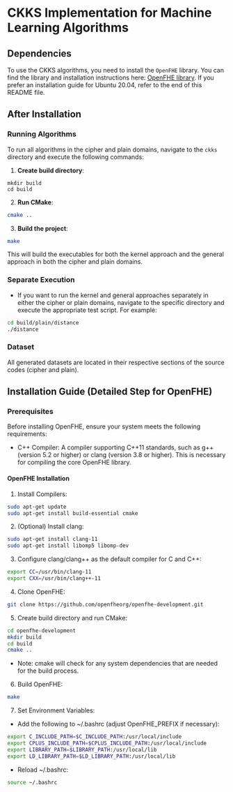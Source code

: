 # CKKS Implementation for Machine Learning Algorithms

## Dependencies

To use the CKKS algorithms, you need to install the `OpenFHE` library. You can find the library and installation instructions here: [OpenFHE library](https://github.com/openfheorg/openfhe-development). If you prefer an installation guide for Ubuntu 20.04, refer to the end of this README file.

## After Installation

### Running Algorithms

To run all algorithms in the cipher and plain domains, navigate to the `ckks` directory and execute the following commands:

1. **Create build directory**:
 ```
 mkdir build
 cd build
 ```

2. **Run CMake**:
```sh
cmake ..
```

3. **Build the project**:
```sh
make
```

This will build the executables for both the kernel approach and the general approach in both the cipher and plain domains.

### Separate Execution
- If you want to run the kernel and general approaches separately in either the cipher or plain domains, navigate to the specific directory and execute the appropriate test script. For example:
```sh
cd build/plain/distance
./distance
```

### Dataset
All generated datasets are located in their respective sections of the source codes (cipher and plain).

## Installation Guide (Detailed Step for OpenFHE)
### Prerequisites
Before installing OpenFHE, ensure your system meets the following requirements:
- C++ Compiler: A compiler supporting C++11 standards, such as g++ (version 5.2 or higher) or clang (version 3.8 or higher). This is necessary for compiling the core OpenFHE library.

#### OpenFHE Installation
1. Install Compilers:
```sh
sudo apt-get update
sudo apt-get install build-essential cmake
```

2. (Optional) Install clang:

```sh
sudo apt-get install clang-11
sudo apt-get install libomp5 libomp-dev
```

3. Configure clang/clang++ as the default compiler for C and C++:
```sh
export CC=/usr/bin/clang-11
export CXX=/usr/bin/clang++-11
```

4. Clone OpenFHE:
```sh
git clone https://github.com/openfheorg/openfhe-development.git
```

5. Create build directory and run CMake:
```sh
cd openfhe-development
mkdir build
cd build
cmake ..
```

- Note: cmake will check for any system dependencies that are needed for the build process.

6. Build OpenFHE:
```sh
make
```

7. Set Environment Variables:
- Add the following to ~/.bashrc (adjust OpenFHE_PREFIX if necessary):

```sh
export C_INCLUDE_PATH=$C_INCLUDE_PATH:/usr/local/include
export CPLUS_INCLUDE_PATH=$CPLUS_INCLUDE_PATH:/usr/local/include
export LIBRARY_PATH=$LIBRARY_PATH:/usr/local/lib
export LD_LIBRARY_PATH=$LD_LIBRARY_PATH:/usr/local/lib
```

- Reload ~/.bashrc:
```sh
source ~/.bashrc
```

